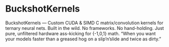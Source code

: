 # BuckshotKernels
BuckshotKernels — Custom CUDA &amp; SIMD C matrix/convolution kernels for ternary neural nets. Built in the wild. No frameworks. No hand-holding. Just pure, unfiltered hardware ass-kicking for {-1,0,1} math.  “When you want your models faster than a greased hog on a slip’n’slide and twice as dirty.”
